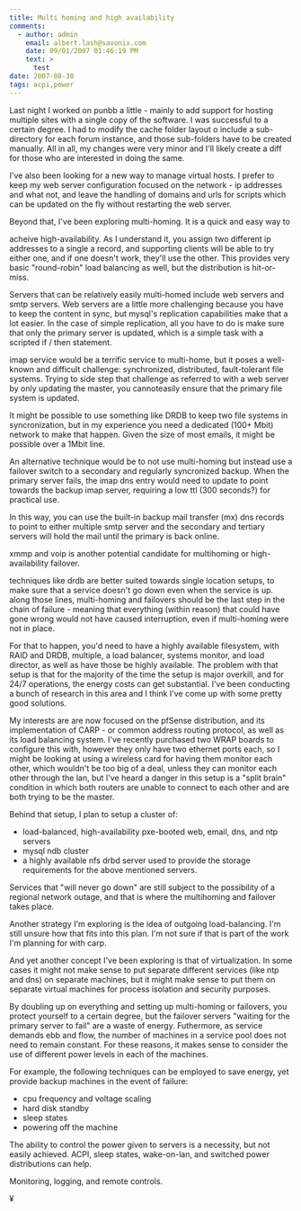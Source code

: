 ```yaml
---
title: Multi homing and high availability
comments:
  - author: admin
    email: albert.lash@savonix.com
    date: 09/01/2007 01:46:19 PM
    text: >
      test
date: 2007-08-30
tags: acpi,power
---
```

Last night I worked on punbb a little - mainly to add support for hosting multiple sites with a single copy of the software. I was successful to a certain degree. I had to modify the cache folder layout o include a sub-directory for each forum instance, and those sub-folders have to be created manually. All in all, my changes were very minor and I'll likely create a diff for those who are interested in doing the same.

I've also been looking for a new way to manage virtual hosts. I prefer to keep my web server configuration focused on the network - ip addresses and what not, and leave the handling of domains and urls for scripts which can be updated on the fly without restarting the web server.

Beyond that, I've been exploring multi-homing. It is a quick and easy way to

acheive high-availability. As I understand it, you assign two different ip addresses to a single a record, and supporting clients will be able to try either one, and if one doesn't work, they'll use the other. This provides very basic "round-robin" load balancing as well, but the distribution is hit-or-miss.

Servers that can be relatively easily multi-homed include web servers and smtp servers. Web servers are a little more challenging because you have to keep the content in sync, but mysql's replication capabilities make that a lot easier. In the case of simple replication, all you have to do is make sure that only the primary server is updated, which is a simple task with a scripted if / then statement.

imap service would be a terrific service to multi-home, but it poses a well-known and difficult challenge: synchronized, distributed, fault-tolerant file systems. Trying to side step that challenge as referred to with a web server by only updating the master, you cannoteasily ensure that the primary file system is updated.

It might be possible to use something like DRDB to keep two file systems in syncronization, but in my experience you need a dedicated (100+ Mbit) network to make that happen. Given the size of most emails, it might be possible over a 1Mbit line.

An alternative technique would be to not use multi-homing but instead use a failover switch to a secondary and regularly syncronized backup. When the primary server fails, the imap dns entry would need to update to point towards the backup imap server, requiring a low ttl (300 seconds?) for practical use.

In this way, you can use the built-in backup mail transfer (mx) dns records to point to either multiple smtp server and the secondary and tertiary servers will hold the mail until the primary is back online.

xmmp and voip is another potential candidate for multihoming or high-availability failover.

techniques like drdb are better suited towards single location setups, to make sure that a service doesn't go down even when the service is up. along those lines, multi-homing and failovers should be the last step in the chain of failure - meaning that everything (within reason) that could have gone wrong would not have caused interruption, even if multi-homing were not in place.

For that to happen, you'd need to have a highly available filesystem, with RAID and DRDB, multiple, a load balancer, systems monitor, and load director, as well as have those be highly available. The problem with that setup is that for the majority of the time the setup is major overkill, and for 24/7 operations, the energy costs can get substantial. I've been conducting a bunch of research in this area and I think I've come up with some pretty good solutions.

My interests are are now focused on the pfSense distribution, and its implementation of CARP - or common address routing protocol, as well as its load balancing system. I've recently purchased two WRAP boards to configure this with, however they only have two ethernet ports each, so I might be looking at using a wireless card for having them monitor each other, which wouldn't be too big of a deal, unless they can monitor each other through the lan, but I've heard a danger in this setup is a "split brain" condition in which both routers are unable to connect to each other and are both trying to be the master.

Behind that setup, I plan to setup a cluster of:

* load-balanced, high-availability pxe-booted web, email, dns, and ntp servers
* mysql ndb cluster
* a highly available nfs drbd server used to provide the storage requirements for the above mentioned servers.

Services that "will never go down" are still subject to the possibility of a regional network outage, and that is where the multihoming and failover takes place.

Another strategy I'm exploring is the idea of outgoing load-balancing. I'm still unsure how that fits into this plan. I'm not sure if that is part of the work I'm planning for with carp.

And yet another concept I've been exploring is that of virtualization. In some cases it might not make sense to put separate different services (like ntp and dns) on separate machines, but it might make sense to put them on separate virtual machines for process isolation and security purposes.

By doubling up on everything and setting up multi-homing or failovers, you protect yourself to a certain degree, but the failover servers "waiting for the primary server to fail" are a waste of energy. Futhermore, as service demands ebb and flow, the number of machines in a service pool does not need to remain constant. For these reasons, it makes sense to consider the use of different power levels in each of the machines.

For example, the following techniques can be employed to save energy, yet provide backup machines in the event of failure:

* cpu frequency and voltage scaling
* hard disk standby
* sleep states
* powering off the machine

The ability to control the power given to servers is a necessity, but not easily achieved. ACPI, sleep states, wake-on-lan, and switched power distributions can help.

Monitoring, logging, and remote controls.

¥

